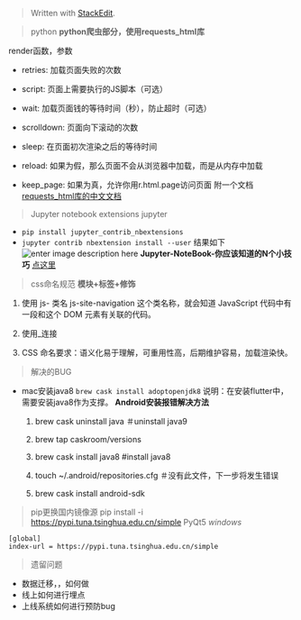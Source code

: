 


> Written with [StackEdit](https://stackedit.io/).
> 

>python
**python爬虫部分，使用requests_html库**

render函数，参数
-   retries: 加载页面失败的次数
    
-   script: 页面上需要执行的JS脚本（可选）
    
-   wait: 加载页面钱的等待时间（秒），防止超时（可选）
    
-   scrolldown: 页面向下滚动的次数
    
-   sleep: 在页面初次渲染之后的等待时间
    
-   reload: 如果为假，那么页面不会从浏览器中加载，而是从内存中加载
    
-   keep_page: 如果为真，允许你用r.html.page访问页面
附一个文档[requests_html库的中文文档](https://cncert.github.io/requests-html-doc-cn/#/?id=%E5%AE%89%E8%A3%85)

> Jupyter notebook extensions 
> jupyter

 - `pip install jupyter_contrib_nbextensions`
 - `jupyter contrib nbextension install --user`
 结果如下
 ![enter image description here](https://images2017.cnblogs.com/blog/1236696/201711/1236696-20171118235820968-1230347551.png)
**Jupyter-NoteBook-你应该知道的N个小技巧**
[点这里](https://www.jianshu.com/p/a85bc2a8fa56)
	 

> css命名规范
**模块+标签+修饰**

 1.  使用 js- 类名
 js-site-navigation 这个类名称，就会知道 JavaScript 代码中有一段和这个 DOM 元素有关联的代码。
 
 2. 使用_连接
 3. CSS 命名要求：语义化易于理解，可重用性高，后期维护容易，加载渲染快。

> 解决的BUG

 - mac安装java8
  `brew cask install adoptopenjdk8` 
  说明：在安装flutter中，需要安装java8作为支撑。
**Android安装报错解决方法**
	1.  brew cask uninstall java ＃uninstall java9
	    
	2.  brew tap caskroom/versions
	    
	3.  brew cask install java8 #install java8
	    
	4.  touch ~/.android/repositories.cfg ＃没有此文件，下一步将发生错误
	    
	5.  brew cask install android-sdk

> pip更换国内镜像源 
pip install -i https://pypi.tuna.tsinghua.edu.cn/simple PyQt5
*windows*

	[global]
	index-url = https://pypi.tuna.tsinghua.edu.cn/simple

> 遗留问题
> 

 

- 数据迁移，，如何做
 - 线上如何进行埋点
 - 上线系统如何进行预防bug
 

<!--stackedit_data:
eyJoaXN0b3J5IjpbNTk4NDU5MTgxXX0=
-->